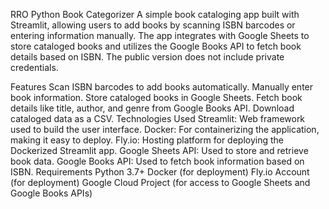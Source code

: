 RRO Python Book Categorizer
A simple book cataloging app built with Streamlit, allowing users to add books by scanning ISBN barcodes or entering information manually. The app integrates with Google Sheets to store cataloged books and utilizes the Google Books API to fetch book details based on ISBN. The public version does not include private credentials.

Features
Scan ISBN barcodes to add books automatically.
Manually enter book information.
Store cataloged books in Google Sheets.
Fetch book details like title, author, and genre from Google Books API.
Download cataloged data as a CSV.
Technologies Used
Streamlit: Web framework used to build the user interface.
Docker: For containerizing the application, making it easy to deploy.
Fly.io: Hosting platform for deploying the Dockerized Streamlit app.
Google Sheets API: Used to store and retrieve book data.
Google Books API: Used to fetch book information based on ISBN.
Requirements
Python 3.7+
Docker (for deployment)
Fly.io Account (for deployment)
Google Cloud Project (for access to Google Sheets and Google Books APIs)